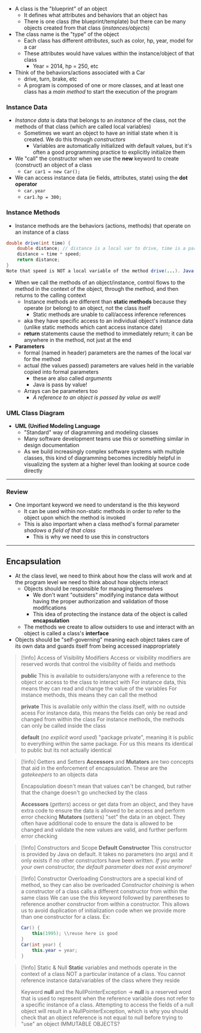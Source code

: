 * A class is the "blueprint" of an object
	* It defines what attributes and behaviors that an object has
	* There is one class (the blueprint/template) but there can be many objects created from that class (*instances/objects*)
* The class name is the "type" of the object
	* Each class has different *attributes*, such as color, hp, year, model for a car
	* These attributes would have values within the instance/object of that class
		* Year = 2014, hp = 250, etc
* Think of the behaviors/actions associated with a Car
	* drive, turn, brake, etc
	* A program is composed of one or more classes, and at least one class has a *main method* to start the execution of the program
### Instance Data
* *Instance data* is data that belongs to an *instance* of the class, not the methods of that class (which are called local variables)
	* Sometimes we want an object to have an initial state when it is created. We do this through *constructors*
		* Variables are automatically initialized with default values, but it's often a good programming practice to explicitly initialize them
* We "call" the constructor when we use the **new** keyword to create (construct) an object of a class
	* `Car car1 = new Car();`
* We can access instance data (ie fields, attributes, state) using the **dot operator**
	* `car.year`
	* `car1.hp = 300;`
	
### Instance Methods
* Instance methods are the behaviors (actions, methods) that operate on an instance of a class
```java
double drive(int time) {
	double distance; // distance is a local var to drive, time is a param
	distance = time * speed;
	return distance;
}
Note that speed is NOT a local variable of the method drive(...). Java will look for a field name speed within the object this method is called on.
```
* When we call the methods of an object/instance, control flows to the method in the context of the object, through the method, and then returns to the calling context
	* Instance methods are different than **static methods** because they operate (or belong) to an object, not the class itself
		* Static methods are unable to call/access inference references
	* aka they have specific access to an individual object's instance data (unlike static methods which cant access instance date)
	* **return** statements cause the method to immediately return; it can be anywhere in the method, not just at the end
* **Parameters**
	* formal (named in header) parameters are the names of the local var for the method
	* actual (the values passed) parameters are values held in the variable copied into formal parameters
		* these are also called *arguments*
		* Java is pass by value!
	* Arrays can be parameters too
		* *A reference to an object is passed by value as well!*
### UML Class Diagram
* **UML (Unified Modeling Language**
	* "Standard" way of diagramming and modeling classes
	* Many software development teams use this or something similar in design documentation
	* As we build increasingly complex software systems with multiple classes, this kind of diagramming becomes incredibly helpful in visualizing the system at a higher level than looking at source code directly
***
### Review
* One important keyword we need to understand is the *this* keyword
	* It can be used within non-static methods in order to refer to the object upon which the method is invoked
	* This is also important when a class method's formal parameter *shadows a field of that class*
		* This is why we need to use this in constructors
***
## Encapsulation
* At the class level, we need to think about how the class will work and at the program level we need to think about how objects interact
	* Objects should be responsible for managing themselves
		* We don't want "outsiders" modifying instance data without having the proper authorization and validation of those modifications
		* This idea of protecting the instance data of the object is called **encapsulation**
	* The methods we create to allow outsiders to use and interact with an object is called a class's **interface**
* Objects should be "self-governing" meaning each object takes care of its own data and guards itself from being accessed inappropriately

> [!info] Access of Visibility Modifiers
> Access or visibility modifiers are reserved words that control the visibility of fields and methods
> 
> **public**
> This is available to outsiders/anyone with a reference to the object or access to the class to interact with
> For instance data, this means they can read and change the value of the variables
> For instance methods, this means they can call the method
> 
> **private**
> This is available only within the class itself, with no outside acess
> For instance data, this means the fields can only be read and changed from within the class
> For instance methods, the methods can only be called inside the class
> 
> **default** (*no explicit word used*)
> "package private", meaning it is public to everything within the same package. For us this means its identical to public but its not actually identical

> [!info] Getters and Setters
> **Accessors** and **Mutators** are two concepts that aid in the enforcement of encapsulation. These are the *gatekeepers* to an objects data
> 
> Encapsulation doesn't mean that values can't be changed, but rather that the change doesn't go unchecked by the class
> 
> **Accessors** (*getters*) access or get data from an object, and they have extra code to ensure the data is allowed to be access and perform error checking
> **Mutators** (setters) "set" the data in an object. They often have additional code to ensure the data is allowed to be changed and validate the new values are valid, and further perform error checking

> [!info] Constructors and Scope
> **Default Constructor**
> This constructor is provided by Java on default. It takes no parameters (no args) and it only exists if no other constructors have been written. *If you write your own constructor, the default parameter does not exist anymore!*
> 

> [!info] Constructor Overloading
> Constructors are a special kind of method, so they can also be overloaded
> *Constructor chaining* is when a constructor of a class calls a different constructor from within the same class 
> We can use the *this* keyword followed by parentheses to reference another constructor from within a constructor. This allows us to avoid duplication of initialization code when we provide more than one constructor for a class.
> Ex: 
> ``` java
> Car() {
>     this(1995); \\reuse here is good
> }
> Car(int year) {
>     this.year = year;
> }
> ```

>[!info] Static & Null
>**Static** variables and methods operate in the context of a class NOT a particular instance of a class. You cannot reference instance data/variables of the class where they reside
>
>Keyword **null** and the NullPointerException ->
>**null** is a reserved word that is used to represent when the reference variable does not refer to a specific instance of a class. Attempting to access the fields of a null object will result in a NullPointerException, which is why you should check that an object reference is not equal to null before trying to "use" an object
>IMMUTABLE OBJECTS?
>








